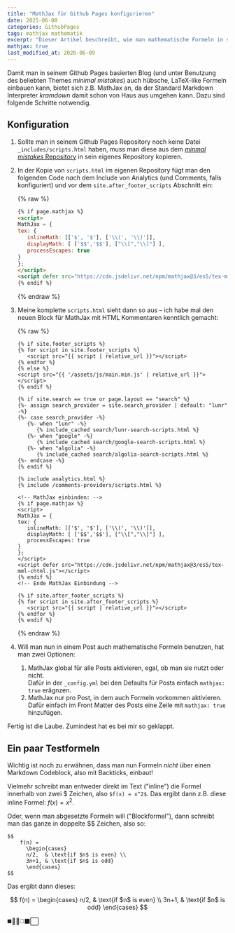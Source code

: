 ```yaml
---
title: "MathJax für Github Pages konfigurieren"
date: 2025-06-08
categories: GithubPages
tags: mathjax mathematik
excerpt: "Dieser Artikel beschreibt, wie man mathematische Formeln in sein Github Pages Blog einbauen kann."
mathjax: true
last_modified_at: 2026-06-09
---
```


Damit man in seinem Github Pages basierten Blog (und unter Benutzung des beliebten Themes _minimal mistakes_) auch hübsche, LaTeX-like Formeln einbauen kann, bietet sich z.B. MathJax an, da der Standard Markdown Interpreter _kramdown_ damit schon von Haus aus umgehen kann. Dazu sind folgende Schritte notwendig.

## Konfiguration

1. Sollte man in seinem Github Pages Repository noch keine Datei `_includes/scripts.html` haben, muss man diese aus dem [_minmal mistakes_ Repository](https://github.com/mmistakes/minimal-mistakes/blob/master/_includes/scripts.html) in sein eigenes Repository kopieren.
2. In der Kopie von `scripts.html` im eigenen Repository fügt man den folgenden Code _nach_ dem Include von Analytics (und Comments, falls konfiguriert) und vor dem `site.after_footer_scripts` Abschnitt ein:
 
   {% raw %} 
   ```html
   {% if page.mathjax %}
   <script>
   MathJax = {
   tex: {
      inlineMath: [['$', '$'], ['\\(', '\\)']],
      displayMath: [ ['$$','$$'], ["\\[","\\]"] ],
      processEscapes: true
   }
   };
   </script>
   <script defer src="https://cdn.jsdelivr.net/npm/mathjax@3/es5/tex-mml-chtml.js"></script>
   {% endif %}
   ```
   {% endraw %}
   
3. Meine komplette `scripts.html` sieht dann so aus – ich habe mal den neuen Block für MathJax mit HTML Kommentaren kenntlich gemacht:

   {% raw %}
   ```liquid
   {% if site.footer_scripts %}
   {% for script in site.footer_scripts %}
      <script src="{{ script | relative_url }}"></script>
   {% endfor %}
   {% else %}
   <script src="{{ '/assets/js/main.min.js' | relative_url }}"></script>
   {% endif %}

   {% if site.search == true or page.layout == "search" %}
   {%- assign search_provider = site.search_provider | default: "lunr" -%}
   {%- case search_provider -%}
      {%- when "lunr" -%}
         {% include_cached search/lunr-search-scripts.html %}
      {%- when "google" -%}
         {% include_cached search/google-search-scripts.html %}
      {%- when "algolia" -%}
         {% include_cached search/algolia-search-scripts.html %}
   {%- endcase -%}
   {% endif %}

   {% include analytics.html %}
   {% include /comments-providers/scripts.html %}

   <!-- MathJax einbinden: -->
   {% if page.mathjax %}
   <script>
   MathJax = {
   tex: {
      inlineMath: [['$', '$'], ['\\(', '\\)']],
      displayMath: [ ['$$','$$'], ["\\[","\\]"] ],
      processEscapes: true
   }
   };
   </script>
   <script defer src="https://cdn.jsdelivr.net/npm/mathjax@3/es5/tex-mml-chtml.js"></script>
   {% endif %}
   <!-- Ende MathJax Einbindung -->

   {% if site.after_footer_scripts %}
   {% for script in site.after_footer_scripts %}
      <script src="{{ script | relative_url }}"></script>
   {% endfor %}
   {% endif %}
   ```
   {% endraw %}

4. Will man nun in einem Post auch mathematische Formeln benutzen, hat man zwei Optionen:
   1. MathJax global für alle Posts aktivieren, egal, ob man sie nutzt oder nicht.  
   Dafür in der `_config.yml` bei den Defaults für Posts einfach `mathjax: true` erägnzen.
   2. MathJax nur pro Post, in dem auch Formeln vorkommen aktivieren.  
   Dafür einfach im Front Matter des Posts eine Zeile mit `mathjax: true` hinzufügen.

Fertig ist die Laube. Zumindest hat es bei mir so geklappt.

## Ein paar Testformeln

Wichtig ist noch zu erwähnen, dass man nun Formeln _nicht_ über einen Markdown Codeblock, also mit Backticks, einbaut!

Vielmehr schreibt man entweder direkt im Text ("inline") die Formel innerhalb von zwei $ Zeichen, also `$f(x) = x^2$`. Das ergibt dann z.B. diese inline Formel: $f(x) = x^2$.

Oder, wenn man abgesetzte Formeln will ("Blockformel"), dann schreibt man das ganze in doppelte $$ Zeichen, also so:
```
$$
    f(n) =
      \begin{cases}
      n/2,  & \text{if $n$ is even} \\
      3n+1, & \text{if $n$ is odd}
      \end{cases}
$$
```

Das ergibt dann dieses:

$$
    f(n) =
      \begin{cases}
      n/2,  & \text{if $n$ is even} \\
      3n+1, & \text{if $n$ is odd}
      \end{cases}
$$

◼️🔳🔲◻️⬛️⬜️